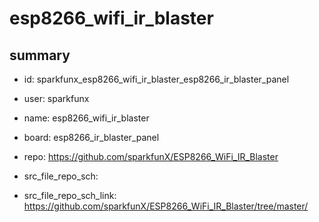 # esp8266_wifi_ir_blaster
 
## summary 
* id: sparkfunx_esp8266_wifi_ir_blaster_esp8266_ir_blaster_panel
* user: sparkfunx
* name: esp8266_wifi_ir_blaster
* board: esp8266_ir_blaster_panel
* repo: https://github.com/sparkfunX/ESP8266_WiFi_IR_Blaster



* src_file_repo_sch: 
* src_file_repo_sch_link: https://github.com/sparkfunX/ESP8266_WiFi_IR_Blaster/tree/master/





